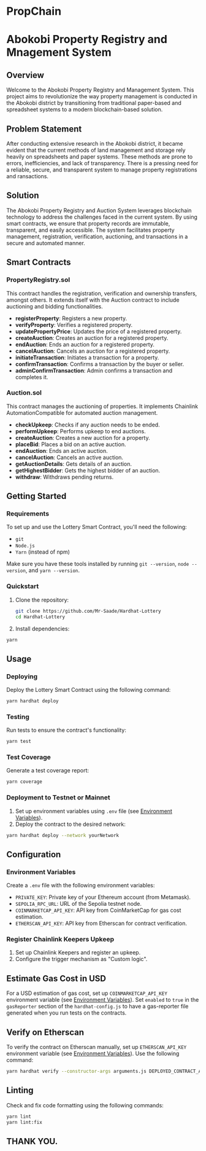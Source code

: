 # PropChain

# Abokobi Property Registry and Mnagement System

## Overview

Welcome to the Abokobi Property Registry and Management System. This project aims to revolutionize the way property management is conducted in the Abokobi district by transitioning from traditional paper-based and spreadsheet systems to a modern blockchain-based solution.

## Problem Statement

After conducting extensive research in the Abokobi district, it became evident that the current methods of land management and storage rely heavily on spreadsheets and paper systems. These methods are prone to errors, inefficiencies, and lack of transparency. There is a pressing need for a reliable, secure, and transparent system to manage property registrations and ransactions.

## Solution

The Abokobi Property Registry and Auction System leverages blockchain technology to address the challenges faced in the current system. By using smart contracts, we ensure that property records are immutable, transparent, and easily accessible. The system facilitates property management, registration, verification, auctioning, and transactions in a secure and automated manner.

## Smart Contracts

### PropertyRegistry.sol

This contract handles the registration, verification and ownership transfers, amongst others. It extends itself with the Auction contract to include auctioning and bidding functionalities.

- **registerProperty**: Registers a new property.
- **verifyProperty**: Verifies a registered property.
- **updatePropertyPrice**: Updates the price of a registered property.
- **createAuction**: Creates an auction for a registered property.
- **endAuction**: Ends an auction for a registered property.
- **cancelAuction**: Cancels an auction for a registered property.
- **initiateTransaction**: Initiates a transaction for a property.
- **confirmTransaction**: Confirms a transaction by the buyer or seller.
- **adminConfirmTransaction**: Admin confirms a transaction and completes it.

### Auction.sol

This contract manages the auctioning of properties. It implements Chainlink AutomationCompatible for automated auction management.

- **checkUpkeep**: Checks if any auction needs to be ended.
- **performUpkeep**: Performs upkeep to end auctions.
- **createAuction**: Creates a new auction for a property.
- **placeBid**: Places a bid on an active auction.
- **endAuction**: Ends an active auction.
- **cancelAuction**: Cancels an active auction.
- **getAuctionDetails**: Gets details of an auction.
- **getHighestBidder**: Gets the highest bidder of an auction.
- **withdraw**: Withdraws pending returns.

## Getting Started

### Requirements

To set up and use the Lottery Smart Contract, you'll need the following:

- `git`
- `Node.js`
- `Yarn` (instead of npm)

Make sure you have these tools installed by running `git --version`, `node --version`, and `yarn --version`.

### Quickstart

1. Clone the repository:

   ```bash
   git clone https://github.com/Mr-Saade/Hardhat-Lottery
   cd Hardhat-Lottery
   ```

2. Install dependencies:

```bash
yarn
```

## Usage

### Deploying

Deploy the Lottery Smart Contract using the following command:

```bash
yarn hardhat deploy
```

### Testing

Run tests to ensure the contract's functionality:

```bash
yarn test
```

### Test Coverage

Generate a test coverage report:

```bash
yarn coverage
```

### Deployment to Testnet or Mainnet

1. Set up environment variables using `.env` file (see [Environment Variables](#environment-variables)).
2. Deploy the contract to the desired network:

```bash
yarn hardhat deploy --network yourNetwork
```

## Configuration

### Environment Variables

Create a `.env` file with the following environment variables:

- `PRIVATE_KEY`: Private key of your Ethereum account (from Metamask).
- `SEPOLIA_RPC_URL`: URL of the Sepolia testnet node.
- `COINMARKETCAP_API_KEY`: API key from CoinMarketCap for gas cost estimation.
- `ETHERSCAN_API_KEY`: API key from Etherscan for contract verification.

### Register Chainlink Keepers Upkeep

1. Set up Chainlink Keepers and register an upkeep.
2. Configure the trigger mechanism as "Custom logic".

## Estimate Gas Cost in USD

For a USD estimation of gas cost, set up `COINMARKETCAP_API_KEY` environment variable (see [Environment Variables](#environment-variables)). Set `enabled` to `true` in the `gasReporter` section of the `hardhat-config.js` to have a gas-reporter file generated when you run tests on the contracts.

## Verify on Etherscan

To verify the contract on Etherscan manually, set up `ETHERSCAN_API_KEY` environment variable (see [Environment Variables](#environment-variables)). Use the following command:

```bash
yarn hardhat verify --constructor-args arguments.js DEPLOYED_CONTRACT_ADDRESS
```

## Linting

Check and fix code formatting using the following commands:

```bash
yarn lint
yarn lint:fix
```

## THANK YOU.
